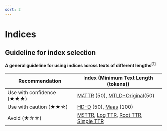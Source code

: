 ```yaml
---
sort: 2
---
```


# Indices
## Guideline for index selection
**A general guideline for using indices across texts of different lengths<sup>[1]</sup>**

| Recommendation               | Index (Minimum Text Length (tokens))               |
| --------------------------- | --------------------------------------------------- |
| Use with confidence (★★★)  |[MATTR](#mattr) (50), [MTLD-Original](#mtld)(50)   |
| Use with caution (★★☆)      |[HD-D](#hd-d) (50),  [Maas](#maas) (100)              |
| Avoid  (★☆☆)|[MSTTR](#msttr),  [Log TTR](#log-ttr),  [Root TTR](#root-ttr),  [Simple TTR](#type-token-ratio-ttr)      
